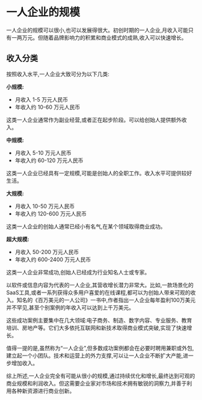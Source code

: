 # 一人企业的规模

一人企业的规模可以很小,也可以发展得很大。初创时期的一人企业,月收入可能只有一两万元。但随着品牌影响力的积累和商业模式的成熟,收入可以快速增长。
## 收入分类

按照收入水平,一人企业大致可分为以下几类:

**小规模:**

- 月收入 1-5 万元人民币
- 年收入约 10-60 万元人民币

这类一人企业通常作为副业经营,或者正在起步阶段。可以给创始人提供额外收入。

**中规模:**

- 月收入 5-10 万元人民币 
- 年收入约 60-120 万元人民币

这类一人企业已经具有一定规模,可能是创始人的全职工作。收入水平可提供较好生活。

**大规模:**

- 月收入 10-50 万元人民币
- 年收入约 120-600 万元人民币 

这类一人企业的创始人通常已经小有名气,在某个领域取得商业成功。

**超大规模:**

- 月收入 50-200 万元人民币
- 年收入约 600-2400 万元人民币

这类一人企业非常成功,创始人已经成为行业知名人士或专家。


以软件或信息内容为代表的一人企业,其营收增长潜力非常大。比如,一款场景化的SaaS工具,或者一系列获得众多用户喜爱的在线课程,都可以为创始人带来可观的收入。知名的《百万美元的一人公司》一书中,作者指出一人企业每年盈利100万美元并不罕见,甚至个别案例的年收入可以达到上千万美元。

这些成功案例主要集中在几大领域:电子商务、制造、数字内容、专业服务、教育培训、房地产等。它们大多依托互联网和新技术取得商业模式突破,实现了快速增长。

值得一提的是,虽然称为“一人企业”,但多数成功案例都会在必要时聘用兼职或外包,建立起一个小团队。技术和运营上的外力支撑,可以让一人企业不断扩大产能,进一步增加收入。

综上所述,一人企业完全有可能从很小的规模,通过持续优化和增长,最终达到可观的商业规模和利润收入。但这需要企业家对市场和技术拥有敏锐的洞察力,并善于利用各种新资源进行商业创新。